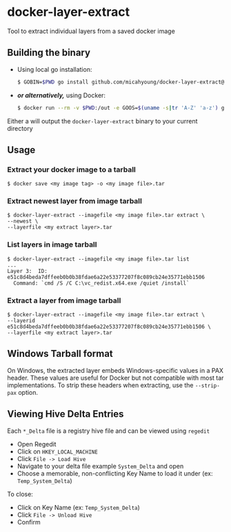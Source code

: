 # docker-layer-extract

Tool to extract individual layers from a saved docker image

## Building the binary

* Using local go installation:
  ```bash
  $ GOBIN=$PWD go install github.com/micahyoung/docker-layer-extract@latest
  ```

* _**or alternatively,**_ using Docker:
  ```bash
  $ docker run --rm -v $PWD:/out -e GOOS=$(uname -s|tr 'A-Z' 'a-z') golang sh -c 'go install github.com/micahyoung/docker-layer-extract@latest && mv /go/bin/$(go env GOOS)_$(go env GOARCH)/* /out'
  ```

Either a will output the `docker-layer-extract` binary to your current directory

## Usage

### Extract your docker image to a tarball
```
$ docker save <my image tag> -o <my image file>.tar
```

### Extract newest layer from image tarball
```
$ docker-layer-extract --imagefile <my image file>.tar extract \
--newest \
--layerfile <my extract layer>.tar
```


### List layers in image tarball
```
$ docker-layer-extract --imagefile <my image file>.tar list 
...
Layer 3:  ID: e51c8d4beda7dffeeb0b0b38fdae6a22e53377207f8c089cb24e35771ebb1506
  Command: `cmd /S /C C:\vc_redist.x64.exe /quiet /install`
```

### Extract a layer from image tarball
```
$ docker-layer-extract --imagefile <my image file>.tar extract \
--layerid e51c8d4beda7dffeeb0b0b38fdae6a22e53377207f8c089cb24e35771ebb1506 \
--layerfile <my extract layer>.tar
```

## Windows Tarball format
On Windows, the extracted layer embeds Windows-specific values in a PAX header. These values are useful for Docker but not compatible with most tar implementations. To strip these headers when extracting, use the `--strip-pax` option.

## Viewing Hive Delta Entries
Each `*_Delta` file is a registry hive file and can be viewed using `regedit`
* Open Regedit
* Click on `HKEY_LOCAL_MACHINE`
* Click `File -> Load Hive`
* Navigate to your delta file example `System_Delta` and open
* Choose a memorable, non-conflicting Key Name to load it under (ex: `Temp_System_Delta`)

To close:
* Click on Key Name (ex: `Temp_System_Delta`)
* Click `File -> Unload Hive`
* Confirm 
